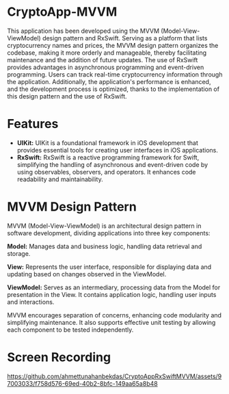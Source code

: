 # CryptoApp-MVVM


 This application has been developed using the MVVM (Model-View-ViewModel) design pattern and RxSwift. Serving as a platform that lists cryptocurrency names and prices, the MVVM design pattern organizes the codebase, making it more orderly and manageable, thereby facilitating maintenance and the addition of future updates. The use of RxSwift provides advantages in asynchronous programming and event-driven programming. Users can track real-time cryptocurrency information through the application. Additionally, the application's performance is enhanced, and the development process is optimized, thanks to the implementation of this design pattern and the use of RxSwift.

# Features
- **UIKit:** UIKit is a foundational framework in iOS development that provides essential tools for creating user interfaces in iOS applications.
- **RxSwift:** RxSwift is a reactive programming framework for Swift, simplifying the handling of asynchronous and event-driven code by using observables, observers, and operators. It enhances code readability and maintainability.

# MVVM Design Pattern
MVVM (Model-View-ViewModel) is an architectural design pattern in software development, dividing applications into three key components:

**Model:** Manages data and business logic, handling data retrieval and storage.

**View:** Represents the user interface, responsible for displaying data and updating based on changes observed in the ViewModel.

**ViewModel:** Serves as an intermediary, processing data from the Model for presentation in the View. It contains application logic, handling user inputs and interactions.

MVVM encourages separation of concerns, enhancing code modularity and simplifying maintenance. It also supports effective unit testing by allowing each component to be tested independently.


# Screen Recording
https://github.com/ahmettunahanbekdas/CryptoAppRxSwiftMVVM/assets/97003033/f758d576-69ed-40b2-8bfc-149aa65a8b48
